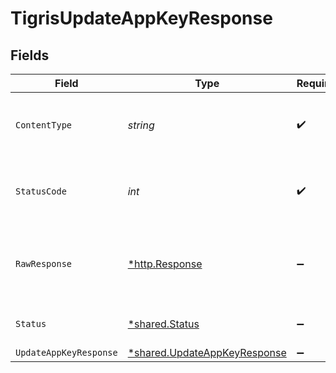 # TigrisUpdateAppKeyResponse


## Fields

| Field                                                                              | Type                                                                               | Required                                                                           | Description                                                                        |
| ---------------------------------------------------------------------------------- | ---------------------------------------------------------------------------------- | ---------------------------------------------------------------------------------- | ---------------------------------------------------------------------------------- |
| `ContentType`                                                                      | *string*                                                                           | :heavy_check_mark:                                                                 | HTTP response content type for this operation                                      |
| `StatusCode`                                                                       | *int*                                                                              | :heavy_check_mark:                                                                 | HTTP response status code for this operation                                       |
| `RawResponse`                                                                      | [*http.Response](https://pkg.go.dev/net/http#Response)                             | :heavy_minus_sign:                                                                 | Raw HTTP response; suitable for custom response parsing                            |
| `Status`                                                                           | [*shared.Status](../../../pkg/models/shared/status.md)                             | :heavy_minus_sign:                                                                 | Default error response                                                             |
| `UpdateAppKeyResponse`                                                             | [*shared.UpdateAppKeyResponse](../../../pkg/models/shared/updateappkeyresponse.md) | :heavy_minus_sign:                                                                 | OK                                                                                 |